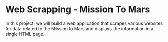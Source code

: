 # Web Scrapping - Mission To Mars
In this project, we will build a web application that scrapes various websites for data related to the Mission to Mars and displays the information in a single HTML page. 
